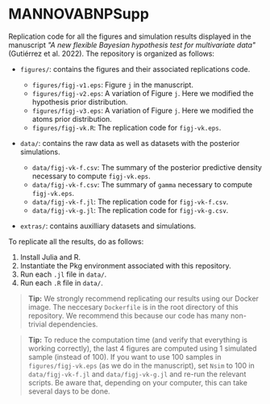# MANNOVABNPSupp

Replication code for all the figures and simulation results displayed in the manuscript *"A new flexible Bayesian hypothesis test for multivariate data"* (Gutiérrez et al. 2022). The repository is organized as follows:

* `figures/`: contains the figures and their associated replications code.
    - `figures/figj-v1.eps`: Figure `j` in the manuscript.
    - `figures/figj-v2.eps`: A variation of Figure `j`. Here we modified the hypothesis prior distribution.
    - `figures/figj-v3.eps`: A variation of Figure `j`. Here we modified the atoms prior distribution.
    - `figures/figj-vk.R`: The replication code for `figj-vk.eps`.

* `data/`: contains the raw data as well as datasets with the posterior simulations.
    - `data/figj-vk-f.csv`: The summary of the posterior predictive density necessary to compute `figj-vk.eps`.
    - `data/figj-vk-f.csv`: The summary of `gamma` necessary to compute `figj-vk.eps`.
    - `data/figj-vk-f.jl`: The replication code for `figj-vk-f.csv`.
    - `data/figj-vk-g.jl`: The replication code for `figj-vk-g.csv`.

* `extras/`: contains auxilliary datasets and simulations.

To replicate all the results, do as follows:

1. Install Julia and R.
2. Instantiate the Pkg environment associated with this repository.
3. Run each `.jl` file in `data/`.
4. Run each `.R` file in `data/`.

> **Tip:** We strongly recommend replicating our results using our Docker image. The neccesary `Dockerfile` is in the root directory of this repository. We recommend this because our code has many non-trivial dependencies.

> **Tip:** To reduce the computation time (and verify that everything is working correctly), the last 4 figures are computed using 1 simulated sample (instead of 100). If you want to use 100 samples in `figures/figj-vk.eps` (as we do in the manuscript), set `Nsim` to 100 in `data/figj-vk-f.jl` and `data/figj-vk-g.jl` and re-run the relevant scripts. Be aware that, depending on your computer, this can take several days to be done.
